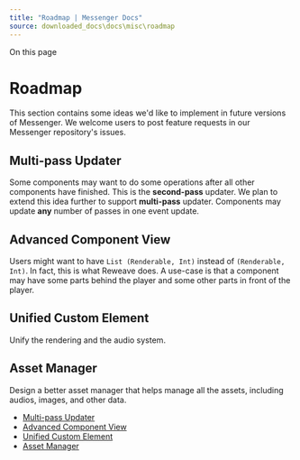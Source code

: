 ```yaml
---
title: "Roadmap | Messenger Docs"
source: downloaded_docs\docs\misc\roadmap
---
```


On this page

# Roadmap

This section contains some ideas we'd like to implement in future versions of Messenger. We welcome users to post feature requests in our Messenger repository's issues.

## Multi-pass Updater[​](#multi-pass-updater "Direct link to Multi-pass Updater")

Some components may want to do some operations after all other components have finished. This is the **second-pass** updater. We plan to extend this idea further to support **multi-pass** updater. Components may update **any** number of passes in one event update.

## Advanced Component View[​](#advanced-component-view "Direct link to Advanced Component View")

Users might want to have `List (Renderable, Int)` instead of `(Renderable, Int)`. In fact, this is what Reweave does. A use-case is that a component may have some parts behind the player and some other parts in front of the player.

## Unified Custom Element[​](#unified-custom-element "Direct link to Unified Custom Element")

Unify the rendering and the audio system.

## Asset Manager[​](#asset-manager "Direct link to Asset Manager")

Design a better asset manager that helps manage all the assets, including audios, images, and other data.

- [Multi-pass Updater](#multi-pass-updater)
- [Advanced Component View](#advanced-component-view)
- [Unified Custom Element](#unified-custom-element)
- [Asset Manager](#asset-manager)